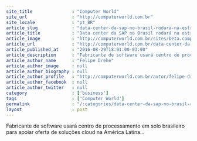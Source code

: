 ```yaml
---
site_title               : "Computer World"
site_url                 : "http://computerworld.com.br"
site_locale              : "pt_BR"
article_slug             : "data-center-da-sap-no-brasil-rodara-na-estrutura-da-equinix-em-tambore"
article_title            : "Data center da SAP no Brasil rodará na estrutura da Equinix, em Tamboré"
article_image            : "http://computerworld.com.br/sites/beta.computerworld.com.br/files/news_articles/cristina_palmaka_sap.jpg"
article_url              : "http://computerworld.com.br/data-center-da-sap-no-brasil-rodara-na-estrutura-da-equinix-em-tambore"
article_published_at     : "2016-08-29T18:01:00-03:00"
article_description      : "Fabricante de software usará centro de processamento em solo brasileiro para apoiar oferta de soluções cloud na América Latina..."
article_author_name      : "Felipe Drehe"
article_author_image     : null
article_author_biography : null
article_author_profile   : "http://computerworld.com.br/autor/felipe-dreher"
article_author_facebook  : null
article_author_twitter   : null
category                 : ['business']
tags                     : ['Computer World']
permalink                : "/:categories/data-center-da-sap-no-brasil-rodara-na-estrutura-da-equinix-em-tambore/"
layout                   : post
---
```


Fabricante de software usará centro de processamento em solo brasileiro para apoiar oferta de soluções cloud na América Latina...

